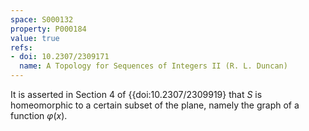 ```yaml
---
space: S000132
property: P000184
value: true
refs:
- doi: 10.2307/2309171
  name: A Topology for Sequences of Integers II (R. L. Duncan)
---
```


It is asserted in Section 4 of {{doi:10.2307/2309919} that $S$ is homeomorphic to a certain subset of the plane, namely the graph of a function $\varphi(x)$.
